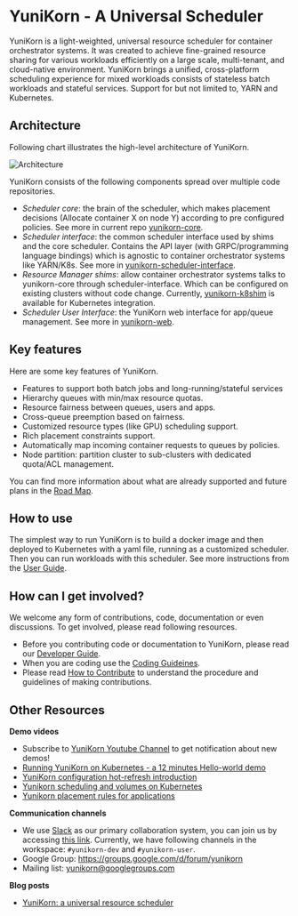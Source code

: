# YuniKorn - A Universal Scheduler

YuniKorn is a light-weighted, universal resource scheduler for container orchestrator systems.
It was created to achieve fine-grained resource sharing for various workloads efficiently on a large scale, multi-tenant,
and cloud-native environment. YuniKorn brings a unified, cross-platform scheduling experience for mixed workloads consists
of stateless batch workloads and stateful services. Support for but not limited to, YARN and Kubernetes.

## Architecture

Following chart illustrates the high-level architecture of YuniKorn.

![Architecture](docs/images/architecture.jpg)

YuniKorn consists of the following components spread over multiple code repositories.

- _Scheduler core_: the brain of the scheduler, which makes placement decisions (Allocate container X on node Y)
  according to pre configured policies. See more in current repo [yunikorn-core](https://github.com/cloudera/yunikorn-core).
- _Scheduler interface_: the common scheduler interface used by shims and the core scheduler.
  Contains the API layer (with GRPC/programming language bindings) which is agnostic to container orchestrator systems like YARN/K8s.
  See more in [yunikorn-scheduler-interface](https://github.com/cloudera/yunikorn-scheduler-interface).
- _Resource Manager shims_: allow container orchestrator systems talks to yunikorn-core through scheduler-interface.
   Which can be configured on existing clusters without code change.
   Currently, [yunikorn-k8shim](https://github.com/cloudera/yunikorn-k8shim) is available for Kubernetes integration. 
- _Scheduler User Interface_: the YuniKorn web interface for app/queue management.
   See more in [yunikorn-web](https://github.com/cloudera/yunikorn-web).
## Key features

Here are some key features of YuniKorn.

- Features to support both batch jobs and long-running/stateful services
- Hierarchy queues with min/max resource quotas.
- Resource fairness between queues, users and apps.
- Cross-queue preemption based on fairness.
- Customized resource types (like GPU) scheduling support.
- Rich placement constraints support.
- Automatically map incoming container requests to queues by policies. 
- Node partition: partition cluster to sub-clusters with dedicated quota/ACL management. 

You can find more information about what are already supported and future plans in the [Road Map](docs/roadmap.md).

## How to use

The simplest way to run YuniKorn is to build a docker image and then deployed to Kubernetes with a yaml file,
running as a customized scheduler. Then you can run workloads with this scheduler.
See more instructions from the [User Guide](./docs/user-guide.md).

## How can I get involved?

We welcome any form of contributions, code, documentation or even discussions. To get involved, please read following resources.
- Before you contributing code or documentation to YuniKorn, please read our [Developer Guide](docs/developer-guide.md).
- When you are coding use the [Coding Guideines](docs/coding-guidelines.md).
- Please read [How to Contribute](docs/how-to-contribute.md) to understand the procedure and guidelines of making contributions.

## Other Resources

**Demo videos**

- Subscribe to [YuniKorn Youtube Channel](https://www.youtube.com/channel/UCDSJ2z-lEZcjdK27tTj_hGw) to get notification about new demos!
- [Running YuniKorn on Kubernetes - a 12 minutes Hello-world demo](https://www.youtube.com/watch?v=cCHVFkbHIzo)
- [YuniKorn configuration hot-refresh introduction](https://www.youtube.com/watch?v=3WOaxoPogDY)
- [Yunikorn scheduling and volumes on Kubernetes](https://www.youtube.com/watch?v=XDrjOkMp3k4)
- [Yunikorn placement rules for applications](https://www.youtube.com/watch?v=DfhJLMjaFH0)

**Communication channels**

- We use [Slack](https://slack.com/) as our primary collaboration system, you can join us by accessing [this link](https://join.slack.com/t/yunikornworkspace/shared_invite/enQtNzAzMjY0OTI4MjYzLTBmMDdkYTAwNDMwNTE3NWVjZWE1OTczMWE4NDI2Yzg3MmEyZjUyYTZlMDE5M2U4ZjZhNmYyNGFmYjY4ZGYyMGE).
Currently, we have following channels in the workspace: `#yunikorn-dev` and `#yunikorn-user`.
- Google Group: https://groups.google.com/d/forum/yunikorn
- Mailing list: yunikorn@googlegroups.com  

**Blog posts**

- [YuniKorn: a universal resource scheduler](https://blog.cloudera.com/blog/2019/07/yunikorn-a-universal-resource-scheduler/)


